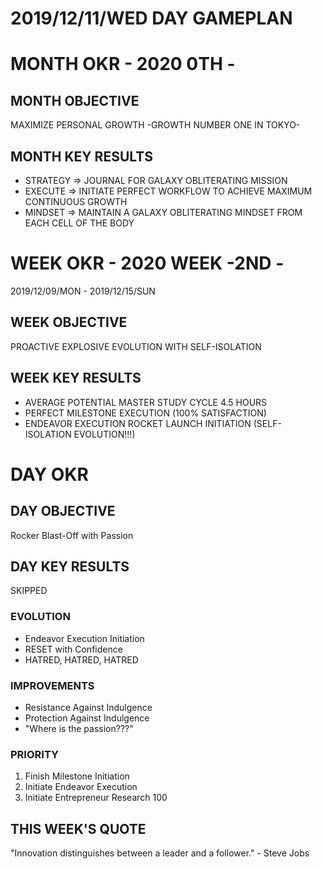 # 2019/12/11/WED DAY GAMEPLAN

# MONTH OKR - 2020 0TH -

## MONTH OBJECTIVE

MAXIMIZE PERSONAL GROWTH -GROWTH NUMBER ONE IN TOKYO-

## MONTH KEY RESULTS

- STRATEGY => JOURNAL FOR GALAXY OBLITERATING MISSION
- EXECUTE => INITIATE PERFECT WORKFLOW TO ACHIEVE MAXIMUM CONTINUOUS GROWTH
- MINDSET => MAINTAIN A GALAXY OBLITERATING MINDSET FROM EACH CELL OF THE BODY

# WEEK OKR - 2020 WEEK -2ND -

2019/12/09/MON - 2019/12/15/SUN

## WEEK OBJECTIVE

PROACTIVE EXPLOSIVE EVOLUTION WITH SELF-ISOLATION

## WEEK KEY RESULTS

- AVERAGE POTENTIAL MASTER STUDY CYCLE 4.5 HOURS
- PERFECT MILESTONE EXECUTION (100% SATISFACTION)
- ENDEAVOR EXECUTION ROCKET LAUNCH INITIATION (SELF-ISOLATION EVOLUTION!!!)

# DAY OKR

## DAY OBJECTIVE

Rocker Blast-Off with Passion

## DAY KEY RESULTS

SKIPPED

### EVOLUTION

- Endeavor Execution Initiation
- RESET with Confidence
- HATRED, HATRED, HATRED

### IMPROVEMENTS

- Resistance Against Indulgence
- Protection Against Indulgence
- "Where is the passion???"

### PRIORITY

1. Finish Milestone Initiation
2. Initiate Endeavor Execution
3. Initiate Entrepreneur Research 100

## THIS WEEK'S QUOTE

"Innovation distinguishes between a leader and a follower." - Steve Jobs
